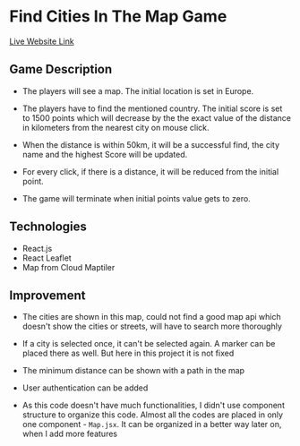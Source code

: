 # Find Cities In The Map Game

[Live Website Link](https://dazzling-bubblegum-ceb81f.netlify.app/)

## Game Description

* The players will see a map. The initial location is set in Europe.

* The players have to find the mentioned country. The initial score is set to 1500 points which will decrease by the the exact value of the distance in kilometers from the nearest city on mouse click.

* When the distance is within 50km, it will be a successful find, the city name and the highest Score will be updated.

* For every click, if there is a distance, it will be reduced from the initial point.

* The game will terminate when initial points value gets to zero.


## Technologies

* React.js
* React Leaflet
* Map from Cloud Maptiler


## Improvement

* The cities are shown in this map, could not find a good map api which doesn't show the cities or streets, will have to search more thoroughly

* If a city is selected once, it can't be selected again. A marker can be placed there as well. But here in this project it is not fixed

* The minimum distance can be shown with a path in the map

* User authentication can be added

* As this code doesn't have much functionalities, I didn't use component structure to organize this code. Almost all the codes are placed in only one component - `Map.jsx`. It can be organized in a better way later on, when I add more features